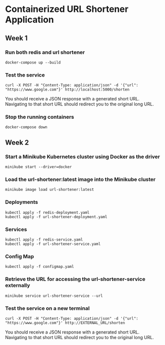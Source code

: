 # Containerized URL Shortener Application

## Week 1

### Run both redis and url shortener
```
docker-compose up --build
```

### Test the service
```
curl -X POST -H "Content-Type: application/json" -d '{"url": "https://www.google.com"}' http://localhost:5000/shorten
```
You should receive a JSON response with a generated short URL. Navigating to that short URL should redirect you to the original long URL.

### Stop the running containers
```
docker-compose down
```

## Week 2

### Start a Minikube Kubernetes cluster using Docker as the driver
``` 
minikube start --driver=docker 
```

### Load the url-shortener:latest image into the Minikube cluster
```
minikube image load url-shortener:latest
```

### Deployments
``` 
kubectl apply -f redis-deployment.yaml
kubectl apply -f url-shortener-deployment.yaml
```

### Services
``` 
kubectl apply -f redis-service.yaml 
kubectl apply -f url-shortener-service.yaml
```

### Config Map
```
kubectl apply -f configmap.yaml
```

### Retrieve the URL for accessing the url-shortener-service externally
```
minikube service url-shortener-service --url
```

### Test the service on a new terminal
```
curl -X POST -H "Content-Type: application/json" -d '{"url": "https://www.google.com"}' http://EXTERNAL_URL/shorten
```
You should receive a JSON response with a generated short URL. Navigating to that short URL should redirect you to the original long URL.
